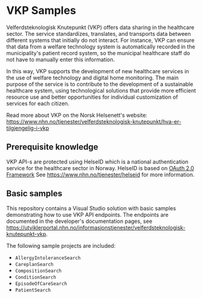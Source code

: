 # VKP Samples
Velferdsteknologisk Knutepunkt (VKP) offers data sharing in the healthcare sector. 
The service standardizes, translates, and transports data between different systems that 
initially do not interact. For instance, VKP can ensure that data from a welfare technology 
system is automatically recorded in the municipality's patient record system, so the 
municipal healthcare staff do not have to manually enter this information.

In this way, VKP supports the development of new healthcare services in the use of welfare 
technology and digital home monitoring. The main purpose of the service is to contribute 
to the development of a sustainable healthcare system, using technological solutions 
that provide more efficient resource use and better opportunities for individual 
customization of services for each citizen.

Read more about VKP on the Norsk Helsenett's website:
https://www.nhn.no/tjenester/velferdsteknologisk-knutepunkt/hva-er-tilgjengelig-i-vkp

## Prerequisite knowledge
VKP API-s are protected using HelseID which is a national authentication service for the 
healthcare sector in Norway. HelseID is based on [OAuth 2.0 Framework](https://oauth.net/2/) See https://www.nhn.no/tjenester/helseid for more information.

## Basic samples
This repository contains a Visual Studio solution with basic samples demonstrating how to use VKP API endpoints. The endpoints are documented in the developer's documentation pages, see https://utviklerportal.nhn.no/informasjonstjenester/velferdsteknologisk-knutepunkt-vkp.

The following sample projects are included:

* `AllergyIntoleranceSearch`
* `CareplanSearch`
* `CompositionSearch`
* `ConditionSearch`
* `EpisodeOfCareSearch`
* `PatientSearch`
